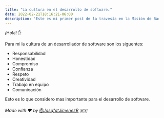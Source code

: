 ```yaml
---
title: "La cultura en el desarrollo de software."
date: 2022-02-21T18:16:21-06:00
description: 'Este es mi primer post de la travesía en la Misión de Backend con Node JS de Launch X.'
---
```


¡Hola! :hand:

Para mi la cultura de un desarrollador de software son los siguentes:

* Responsabilidad
* Honestidad
* Compromiso
* Confianza
* Respeto
* Creatividad
* Trabajo en equipo
* Comunicación

Esto es lo que considero mas importante para el desarrollo de software.





###### Made with ❤️ by [@JosafatJimenezB](https://github.com/JosafatJimenezB) :mexico: